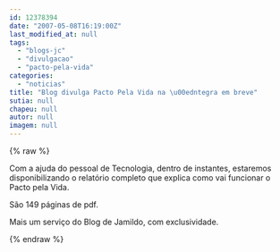 ```yaml
---
id: 12378394
date: "2007-05-08T16:19:00Z"
last_modified_at: null
tags:
  - "blogs-jc"
  - "divulgacao"
  - "pacto-pela-vida"
categories:
  - "noticias"
title: "Blog divulga Pacto Pela Vida na \u00edntegra em breve"
sutia: null
chapeu: null
autor: null
imagem: null
---
```

{% raw %}
<p><p><font face=\"&quot;Verdana&quot;\">Com a ajuda do pessoal de Tecnologia, dentro de instantes, estaremos disponibilizando o relat&oacute;rio completo que explica como vai funcionar o Pacto pela Vida.</font></p></p>
<p><p><font face=\"&quot;Verdana&quot;\">S&atilde;o 149 p&aacute;ginas de pdf.</font></p></p>
<p><p><font face=\"&quot;Verdana&quot;\">Mais um servi&ccedil;o do Blog de Jamildo, com exclusividade</font>.</p> </p>
{% endraw %}